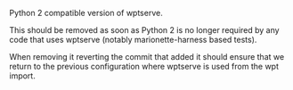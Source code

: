 Python 2 compatible version of wptserve.

This should be removed as soon as Python 2 is no longer required by
any code that uses wptserve (notably marionette-harness based tests).

When removing it reverting the commit that added it should ensure that
we return to the previous configuration where wptserve is used from
the wpt import.
